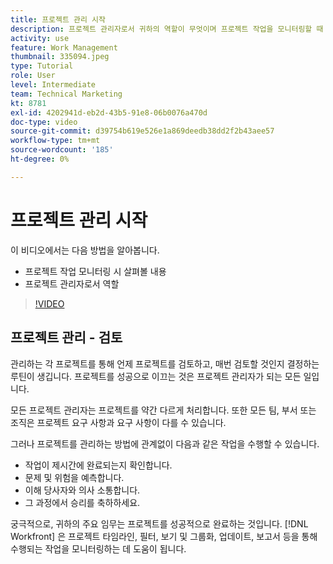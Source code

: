 ```yaml
---
title: 프로젝트 관리 시작
description: 프로젝트 관리자로서 귀하의 역할이 무엇이며 프로젝트 작업을 모니터링할 때 살펴볼 사항에 대해 알아봅니다.
activity: use
feature: Work Management
thumbnail: 335094.jpeg
type: Tutorial
role: User
level: Intermediate
team: Technical Marketing
kt: 8781
exl-id: 4202941d-eb2d-43b5-91e8-06b0076a470d
doc-type: video
source-git-commit: d39754b619e526e1a869deedb38dd2f2b43aee57
workflow-type: tm+mt
source-wordcount: '185'
ht-degree: 0%

---
```


# 프로젝트 관리 시작

이 비디오에서는 다음 방법을 알아봅니다.

* 프로젝트 작업 모니터링 시 살펴볼 내용
* 프로젝트 관리자로서 역할

>[!VIDEO](https://video.tv.adobe.com/v/335094/?quality=12)

## 프로젝트 관리 - 검토

관리하는 각 프로젝트를 통해 언제 프로젝트를 검토하고, 매번 검토할 것인지 결정하는 루틴이 생깁니다. 프로젝트를 성공으로 이끄는 것은 프로젝트 관리자가 되는 모든 일입니다.

모든 프로젝트 관리자는 프로젝트를 약간 다르게 처리합니다. 또한 모든 팀, 부서 또는 조직은 프로젝트 요구 사항과 요구 사항이 다를 수 있습니다.

그러나 프로젝트를 관리하는 방법에 관계없이 다음과 같은 작업을 수행할 수 있습니다.

* 작업이 제시간에 완료되는지 확인합니다.
* 문제 및 위험을 예측합니다.
* 이해 당사자와 의사 소통합니다.
* 그 과정에서 승리를 축하하세요.

궁극적으로, 귀하의 주요 임무는 프로젝트를 성공적으로 완료하는 것입니다. [!DNL Workfront] 은 프로젝트 타임라인, 필터, 보기 및 그룹화, 업데이트, 보고서 등을 통해 수행되는 작업을 모니터링하는 데 도움이 됩니다.

<!---
learn more urls
3 universal principles of project management
What is a project manager?
Project management knowledge areas
9 best practices for effective project management
10 work management problems and how to solve them
--->
